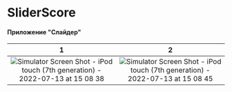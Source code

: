 # SliderScore
#### Приложение "Слайдер"
1                          |  2                                     
:-------------------------:|:-------------------------:
![Simulator Screen Shot - iPod touch (7th generation) - 2022-07-13 at 15 08 38](https://user-images.githubusercontent.com/95183655/178720259-c5403426-38a6-4bb2-83e7-4982304f9ce1.png) | ![Simulator Screen Shot - iPod touch (7th generation) - 2022-07-13 at 15 08 45](https://user-images.githubusercontent.com/95183655/178720305-0e942ec5-9274-4137-bbb1-a4ac6635c0c0.png)


